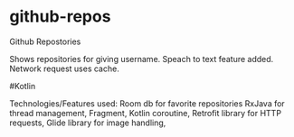 # github-repos
Github Repostories

Shows repositories for giving username. Speach to text feature added. Network request uses cache.

#Kotlin

Technologies/Features used:
Room db for favorite repositories
RxJava for thread management,
Fragment,
Kotlin coroutine,
Retrofit library for HTTP requests,
Glide library for image handling,
